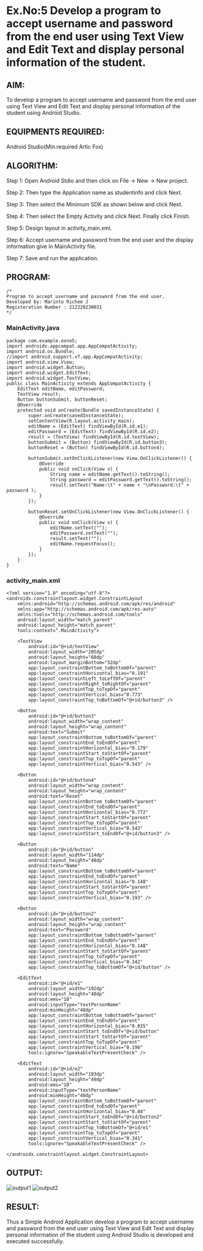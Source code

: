 # Ex.No:5 Develop a program to accept username and password from the end user using Text View and Edit Text and display personal information of the student.


## AIM:

To develop a program to accept username and password from the end user using Text View and Edit Text and display personal information of the student using Android Studio.

## EQUIPMENTS REQUIRED:

Android Studio(Min.required Artic Fox)

## ALGORITHM:

Step 1: Open Android Stdio and then click on File -> New -> New project.

Step 2: Then type the Application name as studentinfo and click Next. 

Step 3: Then select the Minimum SDK as shown below and click Next.

Step 4: Then select the Empty Activity and click Next. Finally click Finish.

Step 5: Design layout in activity_main.xml.

Step 6: Accept username and password from the end user and the display information give in MainActivity file.

Step 7: Save and run the application.

## PROGRAM:
```
/*
Program to accept username and password from the end user.
Developed by: Marinto Richee J
Registeration Number : 212220230031
*/
```
### MainActivity.java
```
package com.example.exno5;
import androidx.appcompat.app.AppCompatActivity;
import android.os.Bundle;
//import android.support.v7.app.AppCompatActivity;
import android.view.View;
import android.widget.Button;
import android.widget.EditText;
import android.widget.TextView;
public class MainActivity extends AppCompatActivity {
    EditText editName, editPassword;
    TextView result;
    Button buttonSubmit, buttonReset;
    @Override
    protected void onCreate(Bundle savedInstanceState) {
        super.onCreate(savedInstanceState);
        setContentView(R.layout.activity_main);
        editName = (EditText) findViewById(R.id.e1);
        editPassword = (EditText) findViewById(R.id.e2);
        result = (TextView) findViewById(R.id.textView);
        buttonSubmit = (Button) findViewById(R.id.button3);
        buttonReset = (Button) findViewById(R.id.button4);

        buttonSubmit.setOnClickListener(new View.OnClickListener() {
            @Override
            public void onClick(View v) {
                String name = editName.getText().toString();
                String password = editPassword.getText().toString();
                result.setText("Name:\t" + name + "\nPassword:\t" + password );
            }
        });

        buttonReset.setOnClickListener(new View.OnClickListener() {
            @Override
            public void onClick(View v) {
                editName.setText("");
                editPassword.setText("");
                result.setText("");
                editName.requestFocus();
            }
        });
    }
}

```
### activity_main.xml
```
<?xml version="1.0" encoding="utf-8"?>
<androidx.constraintlayout.widget.ConstraintLayout
    xmlns:android="http://schemas.android.com/apk/res/android"
    xmlns:app="http://schemas.android.com/apk/res-auto"
    xmlns:tools="http://schemas.android.com/tools"
    android:layout_width="match_parent"
    android:layout_height="match_parent"
    tools:context=".MainActivity">

    <TextView
        android:id="@+id/textView"
        android:layout_width="205dp"
        android:layout_height="68dp"
        android:layout_marginBottom="52dp"
        app:layout_constraintBottom_toBottomOf="parent"
        app:layout_constraintHorizontal_bias="0.191"
        app:layout_constraintLeft_toLeftOf="parent"
        app:layout_constraintRight_toRightOf="parent"
        app:layout_constraintTop_toTopOf="parent"
        app:layout_constraintVertical_bias="0.773"
        app:layout_constraintTop_toBottomOf="@+id/button3" />

    <Button
        android:id="@+id/button3"
        android:layout_width="wrap_content"
        android:layout_height="wrap_content"
        android:text="Submit"
        app:layout_constraintBottom_toBottomOf="parent"
        app:layout_constraintEnd_toEndOf="parent"
        app:layout_constraintHorizontal_bias="0.179"
        app:layout_constraintStart_toStartOf="parent"
        app:layout_constraintTop_toTopOf="parent"
        app:layout_constraintVertical_bias="0.543" />

    <Button
        android:id="@+id/button4"
        android:layout_width="wrap_content"
        android:layout_height="wrap_content"
        android:text="Reset"
        app:layout_constraintBottom_toBottomOf="parent"
        app:layout_constraintEnd_toEndOf="parent"
        app:layout_constraintHorizontal_bias="0.772"
        app:layout_constraintStart_toStartOf="parent"
        app:layout_constraintTop_toTopOf="parent"
        app:layout_constraintVertical_bias="0.543"
        app:layout_constraintStart_toEndOf="@+id/button3" />

    <Button
        android:id="@+id/button"
        android:layout_width="114dp"
        android:layout_height="48dp"
        android:text="Name"
        app:layout_constraintBottom_toBottomOf="parent"
        app:layout_constraintEnd_toEndOf="parent"
        app:layout_constraintHorizontal_bias="0.148"
        app:layout_constraintStart_toStartOf="parent"
        app:layout_constraintTop_toTopOf="parent"
        app:layout_constraintVertical_bias="0.193" />

    <Button
        android:id="@+id/button2"
        android:layout_width="wrap_content"
        android:layout_height="wrap_content"
        android:text="Password"
        app:layout_constraintBottom_toBottomOf="parent"
        app:layout_constraintEnd_toEndOf="parent"
        app:layout_constraintHorizontal_bias="0.148"
        app:layout_constraintStart_toStartOf="parent"
        app:layout_constraintTop_toTopOf="parent"
        app:layout_constraintVertical_bias="0.342"
        app:layout_constraintTop_toBottomOf="@+id/button" />

    <EditText
        android:id="@+id/e1"
        android:layout_width="192dp"
        android:layout_height="48dp"
        android:ems="10"
        android:inputType="textPersonName"
        android:minHeight="48dp"
        app:layout_constraintBottom_toBottomOf="parent"
        app:layout_constraintEnd_toEndOf="parent"
        app:layout_constraintHorizontal_bias="0.835"
        app:layout_constraintStart_toEndOf="@+id/button"
        app:layout_constraintStart_toStartOf="parent"
        app:layout_constraintTop_toTopOf="parent"
        app:layout_constraintVertical_bias="0.196"
        tools:ignore="SpeakableTextPresentCheck" />

    <EditText
        android:id="@+id/e2"
        android:layout_width="193dp"
        android:layout_height="49dp"
        android:ems="10"
        android:inputType="textPersonName"
        android:minHeight="48dp"
        app:layout_constraintBottom_toBottomOf="parent"
        app:layout_constraintEnd_toEndOf="parent"
        app:layout_constraintHorizontal_bias="0.84"
        app:layout_constraintStart_toEndOf="@+id/button2"
        app:layout_constraintStart_toStartOf="parent"
        app:layout_constraintTop_toBottomOf="@+id/e1"
        app:layout_constraintTop_toTopOf="parent"
        app:layout_constraintVertical_bias="0.341"
        tools:ignore="SpeakableTextPresentCheck" />

</androidx.constraintlayout.widget.ConstraintLayout>
```
## OUTPUT:

![output1](https://user-images.githubusercontent.com/65499285/167672256-d67cf390-ab33-401b-b59a-aaf5ac04898a.jpg)
![output2](https://user-images.githubusercontent.com/65499285/167672295-604b9be7-79bb-442d-b2dc-ec3dfbcdf117.jpg)

## RESULT:
Thus a Simple Android Application develop a program to accept username and password from the end user using Text View and Edit Text and display personal information of the student using Android Studio is developed and executed successfully.
